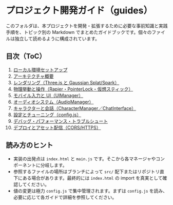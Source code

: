 # プロジェクト開発ガイド（guides）

このフォルダは、本プロジェクトを開発・拡張するために必要な事前知識と実践手順を、トピック別の Markdown でまとめたガイドブックです。個々のファイルは独立して読めるように構成されています。

## 目次（ToC）

1. [ローカル環境セットアップ](./01-setup.md)
2. [アーキテクチャ概要](./02-architecture.md)
3. [レンダリング（Three.js と Gaussian Splat/Spark）](./03-rendering-splats.md)
4. [物理挙動と操作（Rapier・PointerLock・仮想スティック）](./04-physics-and-controls.md)
5. [モバイル入力と UI（UIManager）](./05-mobile-and-ui.md)
6. [オーディオシステム（AudioManager）](./06-audio.md)
7. [キャラクターと会話（CharacterManager／ChatInterface）](./07-characters-and-chat.md)
8. [設定とチューニング（config.js）](./08-config-and-tuning.md)
9. [デバッグ・パフォーマンス・トラブルシュート](./09-debugging-performance-troubleshooting.md)
10. [デプロイとアセット配信（CORS/HTTPS）](./10-deployment-and-assets.md)

## 読み方のヒント

- 実装の出発点は `index.html` と `main.js` です。そこから各マネージャやコンポーネントに分岐します。
- 参照するファイルの場所はブランチによって `src/` 配下またはリポジトリ直下にある場合があります。最終的には `index.html` の import を真実として確認してください。
- 値の変更は極力 `config.js` で集中管理されます。まずは `config.js` を読み、必要に応じて各ガイドで詳細を参照してください。
